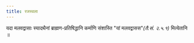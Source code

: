 ```yaml
---
title: रजस्वला
---
```



यदा मलवद्वासाः स्यादथैनां ब्राह्मण-प्रतिषिद्धानि कर्माणि संशास्ति "यां मलवद्वासस"*(तै.सं. २.५.१)* मित्येतानि ॥


